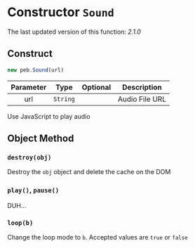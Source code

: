 # Constructor `Sound`
The last updated version of this function: *2.1.0*
## Construct
```javascript
new peb.Sound(url)
```
| Parameter | Type | Optional | Description |
| :---: | :---: | :---: | :---: |
| url | `String` | | Audio File URL |
Use JavaScript to play audio
## Object Method
### `destroy(obj)`
Destroy the `obj` object and delete the cache on the DOM
### `play()`, `pause()`
DUH...
### `loop(b)`
Change the loop mode to `b`. Accepted values are `true` or `false`
